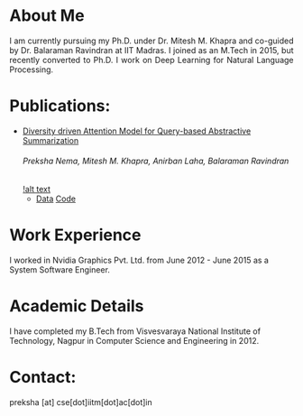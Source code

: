 # About Me
<div style = "text-align: justify"> I am currently pursuing my Ph.D. under Dr. Mitesh M. Khapra and co-guided by Dr. Balaraman Ravindran at IIT Madras. I joined as an M.Tech in 2015, but recently converted to Ph.D. I work on Deep Learning for Natural Language Processing. </div>


# Publications:
* [Diversity driven Attention Model for Query-based Abstractive Summarization](https://arxiv.org/abs/1704.08300)
   ###### Preksha Nema, Mitesh M. Khapra, Anirban Laha, Balaraman Ravindran
   [!alt text](https://github.com/PrekshaNema25/PrekshaNema25.github.io/blob/master/images/query.png)
  * [Data](https://github.com/PrekshaNema25/Debatepedia_Dataset) [Code](https://github.com/PrekshaNema25/diversity_based_attention) 


# Work Experience
I worked in Nvidia Graphics Pvt. Ltd. from June 2012 - June 2015 as a System Software Engineer.

# Academic Details
I have completed my B.Tech from Visvesvaraya National Institute of Technology, Nagpur in Computer Science and Engineering in 2012.

# Contact:
preksha [at] cse[dot]iitm[dot]ac[dot]in

